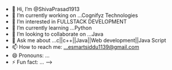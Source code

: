 - 👋 Hi, I’m @ShivaPrasad1913
- 🔭 I’m currently working on ...Cognifyz Technologies 
- 👀 I’m interested in FULLSTACK DEVELOPMENT
- 🌱 I’m currently learning ...Python
- 👯 I’m looking to collaborate on ...Java
- 💬 Ask me about ...c||c++||Java||Web development||Java Script
- 📫 How to reach me: ...esmartsiddu1139@gmail.com
- 😄 Pronouns: ...
- ⚡ Fun fact: ...
-->
